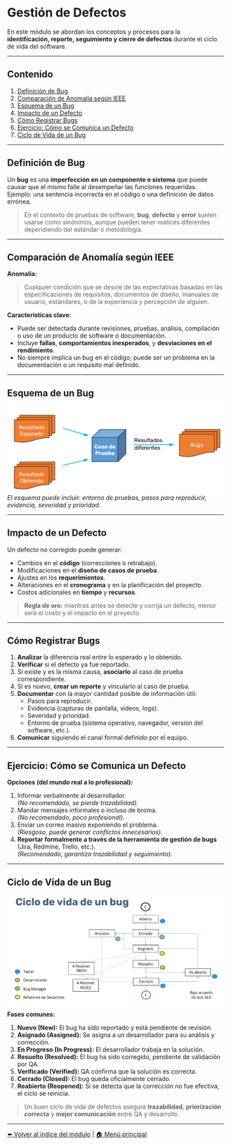 # Gestión de Defectos

En este módulo se abordan los conceptos y procesos para la **identificación, reporte, seguimiento y cierre de defectos** durante el ciclo de vida del software.

---

## Contenido

1. [Definición de Bug](#definición-de-bug)
2. [Comparación de Anomalía según IEEE](#comparación-de-anomalía-según-ieee)
3. [Esquema de un Bug](#esquema-de-un-bug)
4. [Impacto de un Defecto](#impacto-de-un-defecto)
5. [Cómo Registrar Bugs](#cómo-registrar-bugs)
6. [Ejercicio: Cómo se Comunica un Defecto](#ejercicio-cómo-se-comunica-un-defecto)
7. [Ciclo de Vida de un Bug](#ciclo-de-vida-de-un-bug)

---

## Definición de Bug

Un **bug** es una **imperfección en un componente o sistema** que puede causar que el mismo falle al desempeñar las funciones requeridas.  
Ejemplo: una sentencia incorrecta en el código o una definición de datos errónea.

> En el contexto de pruebas de software, **bug**, **defecto** y **error** suelen usarse como sinónimos, aunque pueden tener matices diferentes dependiendo del estándar o metodología.

---

## Comparación de Anomalía según IEEE

**Anomalía:**  
> Cualquier condición que se desvíe de las expectativas basadas en las especificaciones de requisitos, documentos de diseño, manuales de usuario, estándares, o de la experiencia y percepción de alguien.

**Características clave:**

- Puede ser detectada durante revisiones, pruebas, análisis, compilación o uso de un producto de software o documentación.
- Incluye **fallas**, **comportamientos inesperados**, y **desviaciones en el rendimiento**.
- No siempre implica un bug en el código; puede ser un problema en la documentación o un requisito mal definido.

---

## Esquema de un Bug

![Ambiente de la prueba](imagenes/ambiente_prueba.png)  
*El esquema puede incluir: entorno de pruebas, pasos para reproducir, evidencia, severidad y prioridad.*

---

## Impacto de un Defecto

Un defecto no corregido puede generar:

- Cambios en el **código** (correcciones o retrabajo).
- Modificaciones en el **diseño de casos de prueba**.
- Ajustes en los **requerimientos**.
- Alteraciones en el **cronograma** y en la planificación del proyecto.
- Costos adicionales en **tiempo** y **recursos**.

> **Regla de oro:** mientras antes se detecte y corrija un defecto, menor será el costo y el impacto en el proyecto.

---

## Cómo Registrar Bugs

1. **Analizar** la diferencia real entre lo esperado y lo obtenido.
2. **Verificar** si el defecto ya fue reportado.
3. Si existe y es la misma causa, **asociarlo** al caso de prueba correspondiente.
4. Si es nuevo, **crear un reporte** y vincularlo al caso de prueba.
5. **Documentar** con la mayor cantidad posible de información útil:
   - Pasos para reproducir.
   - Evidencia (capturas de pantalla, videos, logs).
   - Severidad y prioridad.
   - Entorno de prueba (sistema operativo, navegador, versión del software, etc.).
6. **Comunicar** siguiendo el canal formal definido por el equipo.

---

## Ejercicio: Cómo se Comunica un Defecto

**Opciones (del mundo real a lo profesional):**

1. Informar verbalmente al desarrollador.  
   *(No recomendado, se pierde trazabilidad).*
2. Mandar mensajes informales o incluso de broma.  
   *(No recomendado, poco profesional).*
3. Enviar un correo masivo exponiendo el problema.  
   *(Riesgoso, puede generar conflictos innecesarios).*
4. **Reportar formalmente a través de la herramienta de gestión de bugs** (Jira, Redmine, Trello, etc.).  
   *(Recomendado, garantiza trazabilidad y seguimiento).*

---

## Ciclo de Vida de un Bug

![Ciclo de vida de un bug](imagenes/ciclo_vida_bug.png)

**Fases comunes:**

1. **Nuevo (New):** El bug ha sido reportado y está pendiente de revisión.
2. **Asignado (Assigned):** Se asigna a un desarrollador para su análisis y corrección.
3. **En Progreso (In Progress):** El desarrollador trabaja en la solución.
4. **Resuelto (Resolved):** El bug ha sido corregido, pendiente de validación por QA.
5. **Verificado (Verified):** QA confirma que la solución es correcta.
6. **Cerrado (Closed):** El bug queda oficialmente cerrado.
7. **Reabierto (Reopened):** Si se detecta que la corrección no fue efectiva, el ciclo se reinicia.

> Un buen ciclo de vida de defectos asegura **trazabilidad**, **priorización correcta** y **mejor comunicación** entre QA y desarrollo.

---

[⬅️ Volver al índice del módulo](../modulo3_gestion_defectos.md) | [🏠 Menú principal](../README.md)
